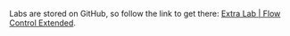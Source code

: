 <br><br>

Labs are stored on GitHub, so follow the link to get there: [Extra Lab | Flow Control Extended](https://github.com/data-bootcamp-v4/lab-python-flow-control-extra).
